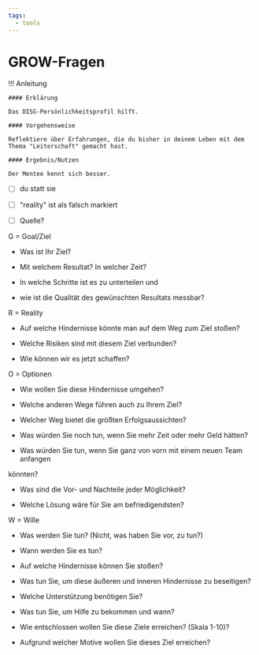 ```yaml
---
tags:
  - tools
---
```


# GROW-Fragen

!!! Anleitung

    #### Erklärung

    Das DISG-Persönlichkeitsprofil hilft. 

    #### Vorgehensweise

    Reflektiere über Erfahrungen, die du bisher in deinem Leben mit dem Thema "Leiterschaft" gemacht hast.

    #### Ergebnis/Nutzen

    Der Mentee kennt sich besser.



- [ ] du statt sie

- [ ] "reality" ist als falsch markiert

- [ ] Quelle?



G = Goal/Ziel

- Was ist Ihr Ziel?

- Mit welchem Resultat? In welcher Zeit?

- In welche Schritte ist es zu unterteilen und

- wie ist die Qualität des gewünschten Resultats messbar?



R = Reality

- Auf welche Hindernisse könnte man auf dem Weg zum Ziel stoßen?

- Welche Risiken sind mit diesem Ziel verbunden?

- Wie können wir es jetzt schaffen?



O = Optionen

- Wie wollen Sie diese Hindernisse umgehen?

- Welche anderen Wege führen auch zu Ihrem Ziel?

- Welcher Weg bietet die größten Erfolgsaussichten?

- Was würden Sie noch tun, wenn Sie mehr Zeit oder mehr Geld hätten?

- Was würden Sie tun, wenn Sie ganz von vorn mit einem neuen Team anfangen

könnten?

- Was sind die Vor- und Nachteile jeder Möglichkeit?

- Welche Lösung wäre für Sie am befriedigendsten?



W = Wille

- Was werden Sie tun? (Nicht, was haben Sie vor, zu tun?)

- Wann werden Sie es tun?

- Auf welche Hindernisse können Sie stoßen?

- Was tun Sie, um diese äußeren und inneren Hindernisse zu beseitigen?

- Welche Unterstützung benötigen Sie?

- Was tun Sie, um Hilfe zu bekommen und wann?

- Wie entschlossen wollen Sie diese Ziele erreichen? (Skala 1-10)?

- Aufgrund welcher Motive wollen Sie dieses Ziel erreichen?